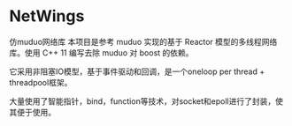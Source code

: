 # NetWings
 仿muduo网络库
 本项目是参考 muduo 实现的基于 Reactor 模型的多线程网络库。使用 C++ 11 编写去除 muduo 对 boost 的依赖。

 它采用非阻塞IO模型，基于事件驱动和回调，是一个oneloop per thread + threadpool框架。

 大量使用了智能指针，bind，function等技术，对socket和epoll进行了封装，使其便于使用。
